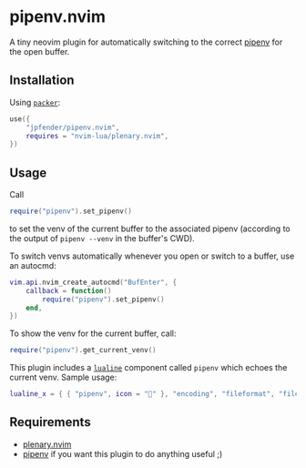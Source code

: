 # pipenv.nvim

A tiny neovim plugin for automatically switching to the correct [pipenv](https://pipenv.pypa.io/en/latest/) for the open buffer.

## Installation

Using [`packer`](https://github.com/wbthomason/packer.nvim):

```lua
use({
    "jpfender/pipenv.nvim",
    requires = "nvim-lua/plenary.nvim",
})
```

## Usage

Call

```lua
require("pipenv").set_pipenv()
```

to set the venv of the current buffer to the associated pipenv (according to the output of `pipenv --venv` in the buffer's CWD).

To switch venvs automatically whenever you open or switch to a buffer, use an autocmd:

```lua
vim.api.nvim_create_autocmd("BufEnter", {
	callback = function()
		require("pipenv").set_pipenv()
	end,
})
```

To show the venv for the current buffer, call:

```lua
require("pipenv").get_current_venv()
```

This plugin includes a [`lualine`](https://github.com/nvim-lualine/lualine.nvim) component called
`pipenv` which echoes the current venv. Sample usage:

```lua
lualine_x = { { "pipenv", icon = "" }, "encoding", "fileformat", "filetype" },
```

## Requirements

- [plenary.nvim](https://github.com/nvim-lua/plenary.nvim)
- [pipenv](https://pipenv.pypa.io/en/latest/) if you want this plugin to do anything useful ;)
